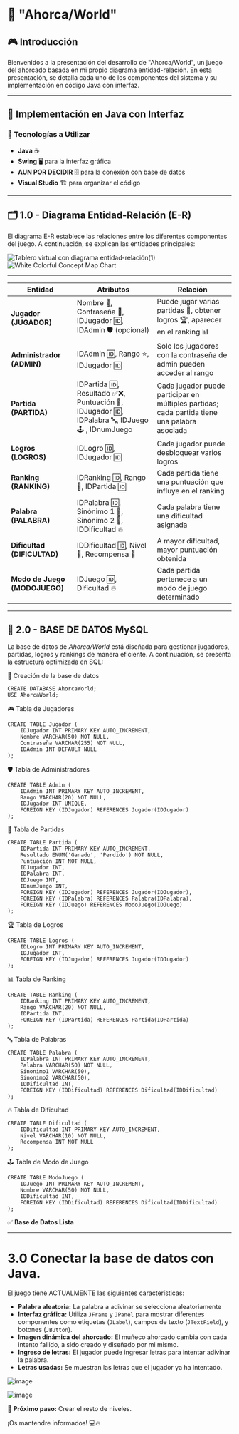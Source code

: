 
# 📌 "Ahorca/World"

## 🎮 Introducción

Bienvenidos a la presentación del desarrollo de "Ahorca/World", un juego del ahorcado basada en mi propio diagrama entidad-relación. En esta presentación, se detalla cada uno de los componentes del sistema y su implementación en código Java con interfaz.

---


## 🚀 Implementación en Java con Interfaz

### 🔹 Tecnologías a Utilizar
- **Java** ☕
- **Swing** 🖥️ para la interfaz gráfica
- **AUN POR DECIDIR** 🗄️ para la conexión con base de datos
- **Visual Studio** 🏗️ para organizar el código

---

## 🗂️ 1.0 - Diagrama Entidad-Relación (E-R)

El diagrama E-R establece las relaciones entre los diferentes componentes del juego. A continuación, se explican las entidades principales:

![Tablero virtual con diagrama entidad-relación(1)](https://github.com/user-attachments/assets/3d4d3f59-0969-4d6f-9b5c-7a37f6cae4be)
![White Colorful Concept Map Chart](https://github.com/user-attachments/assets/d3a44134-e656-410f-9c0e-5fb673be0640)



---

| Entidad       | Atributos                                      | Relación                                                                 |
|--------------|----------------------------------------------|------------------------------------------------------------------------|
| **Jugador (JUGADOR)** | Nombre 📝,  Contraseña 🔑,  IDJugador 🆔,  IDAdmin 🛡️ (opcional) | Puede jugar varias partidas 🎲, obtener logros 🏆, aparecer en el ranking 📊 |
| **Administrador (ADMIN)** | IDAdmin 🆔, Rango ⭐, IDJugador 🆔 | Solo los jugadores con la contraseña de admin pueden acceder al rango |
| **Partida (PARTIDA)** | IDPartida 🆔, Resultado ✅❌, Puntuación 🎯, IDJugador 🆔, IDPalabra 🔤, IDJuego 🕹️ , IDnumJuego| Cada jugador puede participar en múltiples partidas; cada partida tiene una palabra asociada |
| **Logros (LOGROS)** | IDLogro 🆔, IDJugador 🆔 | Cada jugador puede desbloquear varios logros |
| **Ranking (RANKING)** | IDRanking 🆔, Rango 🏅, IDPartida 🆔 | Cada partida tiene una puntuación que influye en el ranking |
| **Palabra (PALABRA)** | IDPalabra 🆔, Sinónimo 1 📝, Sinónimo 2 📝, IDDificultad 🔥 | Cada palabra tiene una dificultad asignada |
| **Dificultad (DIFICULTAD)** | IDDificultad 🆔, Nivel 📶, Recompensa 🎁 | A mayor dificultad, mayor puntuación obtenida |
| **Modo de Juego (MODOJUEGO)** | IDJuego 🆔, Dificultad 🔥 | Cada partida pertenece a un modo de juego determinado |

---


## 📝 2.0 - BASE DE DATOS MySQL  


La base de datos de *Ahorca/World* está diseñada para gestionar jugadores, partidas, logros y rankings de manera eficiente. A continuación, se presenta la estructura optimizada en SQL:  


📌 Creación de la base de datos
```
CREATE DATABASE AhorcaWorld;
USE AhorcaWorld;
```
🎮 Tabla de Jugadores
```
CREATE TABLE Jugador (
    IDJugador INT PRIMARY KEY AUTO_INCREMENT,
    Nombre VARCHAR(50) NOT NULL,
    Contraseña VARCHAR(255) NOT NULL,
    IDAdmin INT DEFAULT NULL
);
```
🛡️ Tabla de Administradores
```
CREATE TABLE Admin (
    IDAdmin INT PRIMARY KEY AUTO_INCREMENT,
    Rango VARCHAR(20) NOT NULL,
    IDJugador INT UNIQUE,
    FOREIGN KEY (IDJugador) REFERENCES Jugador(IDJugador)
);
```
🎲 Tabla de Partidas
```
CREATE TABLE Partida (
    IDPartida INT PRIMARY KEY AUTO_INCREMENT,
    Resultado ENUM('Ganado', 'Perdido') NOT NULL,
    Puntuación INT NOT NULL,
    IDJugador INT,
    IDPalabra INT,
    IDJuego INT,
    IDnumJuego INT,
    FOREIGN KEY (IDJugador) REFERENCES Jugador(IDJugador),
    FOREIGN KEY (IDPalabra) REFERENCES Palabra(IDPalabra),
    FOREIGN KEY (IDJuego) REFERENCES ModoJuego(IDJuego)
);
```
 🏆 Tabla de Logros
```
CREATE TABLE Logros (
    IDLogro INT PRIMARY KEY AUTO_INCREMENT,
    IDJugador INT,
    FOREIGN KEY (IDJugador) REFERENCES Jugador(IDJugador)
);
```
 📊 Tabla de Ranking
```
CREATE TABLE Ranking (
    IDRanking INT PRIMARY KEY AUTO_INCREMENT,
    Rango VARCHAR(20) NOT NULL,
    IDPartida INT,
    FOREIGN KEY (IDPartida) REFERENCES Partida(IDPartida)
);
```
 🔤 Tabla de Palabras
```
CREATE TABLE Palabra (
    IDPalabra INT PRIMARY KEY AUTO_INCREMENT,
    Palabra VARCHAR(50) NOT NULL,
    Sinonimo1 VARCHAR(50),
    Sinonimo2 VARCHAR(50),
    IDDificultad INT,
    FOREIGN KEY (IDDificultad) REFERENCES Dificultad(IDDificultad)
);
```
🔥 Tabla de Dificultad
```
CREATE TABLE Dificultad (
    IDDificultad INT PRIMARY KEY AUTO_INCREMENT,
    Nivel VARCHAR(10) NOT NULL,
    Recompensa INT NOT NULL
);
```
 🕹️ Tabla de Modo de Juego
```
CREATE TABLE ModoJuego (
    IDJuego INT PRIMARY KEY AUTO_INCREMENT,
    Nombre VARCHAR(50) NOT NULL,
    IDDificultad INT,
    FOREIGN KEY (IDDificultad) REFERENCES Dificultad(IDDificultad)
);
```
✅ **Base de Datos Lista**

---

#  3.0 Conectar la base de datos con Java. 

El juego tiene ACTUALMENTE las siguientes características:

- **Palabra aleatoria:** La palabra a adivinar se selecciona aleatoriamente 
- **Interfaz gráfica:** Utiliza `JFrame` y `JPanel` para mostrar diferentes componentes como etiquetas (`JLabel`), campos de texto (`JTextField`), y botones (`JButton`).
- **Imagen dinámica del ahorcado:** El muñeco ahorcado cambia con cada intento fallido, a sido creado y diseñado por mi mismo.
- **Ingreso de letras:** El jugador puede ingresar letras para intentar adivinar la palabra.
- **Letras usadas:** Se muestran las letras que el jugador ya ha intentado.
  

![image](https://github.com/user-attachments/assets/862f6a6c-45aa-4da0-b6e4-c362cf6f7d6e)

![image](https://github.com/user-attachments/assets/58807f93-5df1-4869-b6ac-e48d2645ef39)





🎯 **Próximo paso:** Crear el resto de niveles. 


¡Os mantendre informados! 💻🔥

